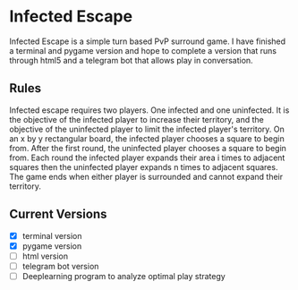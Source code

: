 # Infected Escape
 Infected Escape is a simple turn based PvP surround game. I have finished a terminal and pygame version and hope to complete a version that runs through html5 and a telegram bot that allows play in conversation.

## Rules
Infected escape requires two players. One infected and one uninfected. It is the objective of the infected player to increase their territory, and the objective of the uninfected player to limit the infected player's territory. On an x by y rectangular board, the infected player chooses a square to begin from. After the first round, the uninfected player chooses a square to begin from. Each round the infected player expands their area i times to adjacent squares then the uninfected player expands n times to adjacent squares. The game ends when either player is surrounded and cannot expand their territory. 

## Current Versions
- [X] terminal version
- [X] pygame version
- [ ] html version
- [ ] telegram bot version 
- [ ] Deeplearning program to analyze optimal play strategy
